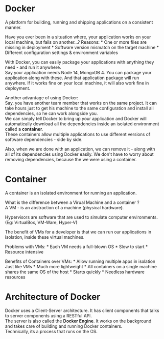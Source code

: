 # Docker 

A platform for building, running and shipping applications on a consistent manner.  

Have you ever been in a situation where, your application works on your local machine, but fails on another...?
Reasons:
	* One or more files are missing in deployment
	* Software version mismatch on the target machine
	* Different configuration settings & environment variables 

With Docker, you can easily package your applications with anything they need - and run it anywhere.  
Say your application needs Node 14, MongoDB 4. You can package your application along with these. And that application package will run anywhere. If it works fine on your local machine, it will also work fine in deployment.  

Another advantage of using Docker:  
Say, you have another team member that works on the same project. It can take hours just to get his machine to the same configuration and install all dependencies, so he can work alongside you.   
We can simply tell Docker to bring up your application and Docker will automatically download all the dependencies inside an isolated environment called a **container**.  
These containers allow multiple applications to use different versions of software dependencies - side by side.  

Also, when we are done with an application, we can remove it - along with all of its dependencies using Docker easily. We don't have to worry about removing dependencies, because the we were using a container.  

# Container 

A container is an isolated environment for running an application.  

What is the difference between a Virual Machine and a container ?  
A VM - is an abstraction of a machine (physical hardware).  

Hypervisors are software that are used to simulate computer environments.  
(Eg: VirtualBox, VM-Ware, Hyper-V)  

The benefit of VMs for a developer is that we can run our applications in isolation, inside these virtual machines.  

Problems with VMs: 
	* Each VM needs a full-blown OS 
	* Slow to start
	* Resource intensive 

Benefits of Containers over VMs:
	* Allow running multiple apps in isolation
	  Just like VMs
	* Much more lightweight 
	* All containers on a single machine shares the same OS of the host
	* Starts quickly
	* Needless hardware resources 

# Architecture of Docker

Docker uses a Client-Server architecture. It has client components that talks to server components using a RESTful API.   
The server is also called the **Docker Engine**. It works on the background and takes care of building and running Docker containers.  
Technically, its a process that runs on the OS. 